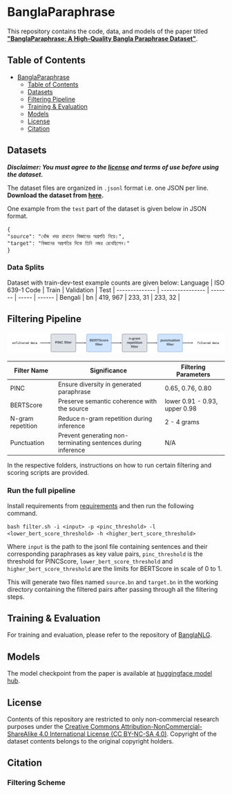 # BanglaParaphrase

This repository contains the code, data, and models of the paper titled [**"BanglaParaphrase: A High-Quality Bangla Paraphrase Dataset"**](https://arxiv.org/abs/2210.05109).

## Table of Contents

- [BanglaParaphrase](#banglaParaphrase)
  - [Table of Contents](#table-of-contents)
  - [Datasets](#datasets)
  - [Filtering Pipeline](#filtering-pipeline)
  - [Training & Evaluation](#training--evaluation)
  - [Models](#models)
  - [License](#license)
  - [Citation](#citation)
  
## Datasets
  
***Disclaimer: You must agree to the [license](#license) and terms of use before using the dataset.***

The dataset files are organized in `.jsonl` format  i.e. one JSON per line. **Download the dataset from [here](https://huggingface.co/datasets/csebuetnlp/BanglaParaphrase/tree/main).**

One example from the `test` part of the dataset is given below in JSON format. 
```
{
"source": "খোঁজ খবর রাখতেন বিজ্ঞানের অগ্রগতি নিয়ে।", 
"target": "বিজ্ঞানের অগ্রগতির দিকে তিনি নজর রেখেছিলেন।"
}
  ```

### Data Splits
Dataset  with  train-dev-test  example  counts  are  given  below:
Language       | ISO  639-1  Code | Train | Validation | Test |
-------------- | ---------------- | ------- | ----- | ------ |
Bengali | bn | 419, 967 | 233, 31 | 233, 32 |

## Filtering Pipeline
![filter_pipeline](images/filter_sequence.png)

| Filter Name | Significance | Filtering Parameters |
| ----------- | ----------- |----------------------------|
| PINC | Ensure diversity in generated paraphrase | 0.65, 0.76, 0.80|
| BERTScore   | Preserve semantic coherence with the source |lower 0.91 - 0.93, upper 0.98|
|N-gram repetition|Reduce n-gram repetition during inference|2 - 4 grams|
| Punctuation | Prevent generating non-terminating sentences during inference | N/A |

In the respective folders, instructions on how to run certain filtering and scoring scripts are provided.

### Run the full pipeline
Install requirements from [requirements](https://github.com/csebuetnlp/banglaparaphrase/blob/master/requirements.txt) and then run the following command.
```
bash filter.sh -i <input> -p <pinc_threshold> -l <lower_bert_score_threshold> -h <higher_bert_score_threshold>
```
Where `input` is the path to the jsonl file containing sentences and their corresponding paraphrases as key value pairs, `pinc_threshold` is the threshold for PINCScore, `lower_bert_score_threshold` and `higher_bert_score_threshold` are the limits for BERTScore in scale of 0 to 1.

This will generate two files named `source.bn` and `target.bn` in the working directory containing the filtered pairs after passing through all the filtering steps.

## Training & Evaluation
For training and evaluation, please refer to the repository of [BanglaNLG](https://github.com/csebuetnlp/BanglaNLG).
  
## Models

The model checkpoint from the paper is available at [huggingface model hub](https://huggingface.co/csebuetnlp/banglat5_banglaparaphrase).


## License
Contents of this repository are restricted to only non-commercial research purposes under the [Creative Commons Attribution-NonCommercial-ShareAlike 4.0 International License (CC BY-NC-SA 4.0)](https://creativecommons.org/licenses/by-nc-sa/4.0/). Copyright of the dataset contents belongs to the original copyright holders.


## Citation

### Filtering Scheme

